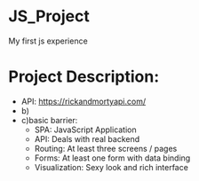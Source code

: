 # JS_Project
My first js experience
# Project Description:
- API: https://rickandmortyapi.com/
- b)                                                                  
- c)basic barrier:
     - SPA: JavaScript Application
     - API: Deals with real backend
     - Routing: At least three screens / pages
     - Forms: At least one form with data binding
     - Visualization: Sexy look and rich interface

      
